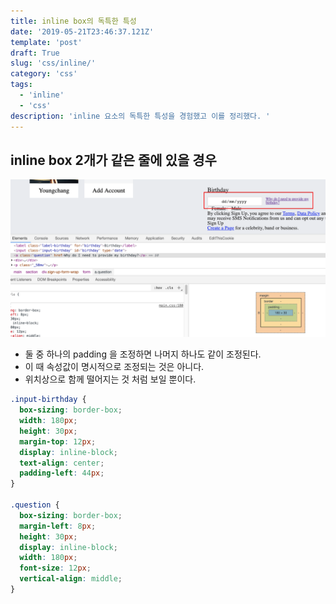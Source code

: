 ```yaml
---
title: inline box의 독특한 특성
date: '2019-05-21T23:46:37.121Z'
template: 'post'
draft: True
slug: 'css/inline/'
category: 'css'
tags:
  - 'inline'
  - 'css'
description: 'inline 요소의 독특한 특성을 경험했고 이를 정리했다. '
---
```


## inline box 2개가 같은 줄에 있을 경우

![image-20190531135209674](./assets/image-20190531135209674.png)

- 둘 중 하나의 padding 을 조정하면 나머지 하나도 같이 조정된다.
- 이 때 속성값이 명시적으로 조정되는 것은 아니다.
- 위치상으로 함께 떨어지는 것 처럼 보일 뿐이다.

```css
.input-birthday {
  box-sizing: border-box;
  width: 180px;
  height: 30px;
  margin-top: 12px;
  display: inline-block;
  text-align: center;
  padding-left: 44px;
}

.question {
  box-sizing: border-box;
  margin-left: 8px;
  height: 30px;
  display: inline-block;
  width: 180px;
  font-size: 12px;
  vertical-align: middle;
}
```

